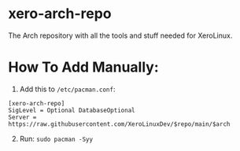 # xero-arch-repo

The Arch repository with all the tools and stuff needed for XeroLinux.



# How To Add Manually:

1. Add this to `/etc/pacman.conf`:
```
[xero-arch-repo]
SigLevel = Optional DatabaseOptional
Server = https://raw.githubusercontent.com/XeroLinuxDev/$repo/main/$arch
```

2. Run: `sudo pacman -Syy`
